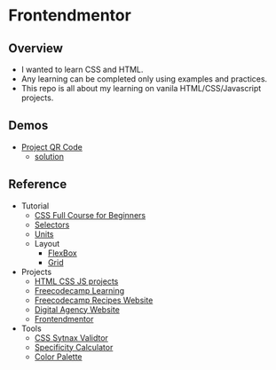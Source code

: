 # Frontendmentor

## Overview
- I wanted to learn CSS and HTML. 
- Any learning can be completed only using examples and practices.
- This repo is all about my learning on vanila HTML/CSS/Javascript projects.

## Demos
- [Project QR Code](https://www.frontendmentor.io/challenges/qr-code-component-iux_sIO_H)
  - [solution](https://rahulkirangaddam.is-a.dev/frontendmentor/qrcode/solution/index.html)

## Reference
- Tutorial
    - [CSS Full Course for Beginners](https://www.youtube.com/watch?v=n4R2E7O-Ngo)
    - [Selectors](https://www.youtube.com/watch?v=l1mER1bV0N0)
    - [Units](https://www.youtube.com/watch?v=_ybQREu-NU0)
    - Layout
      - [FlexBox](https://www.youtube.com/watch?v=3YW65K6LcIA&t=738s)
      - [Grid](https://www.youtube.com/watch?v=0xMQfnTU6oo&t=3s)
- Projects
  - [HTML CSS JS projects](https://www.youtube.com/watch?v=EWv2jnhZErc)
  - [Freecodecamp Learning](https://www.youtube.com/watch?v=SR5GxoFhIAU)
  - [Freecodecamp Recipes Website](https://www.youtube.com/watch?v=-8LTPIJBGwQ)
  - [Digital Agency Website](https://www.youtube.com/watch?v=5J01tEPlF3A)
  - [Frontendmentor](https://www.frontendmentor.io/)
- Tools
  - [CSS Sytnax Validtor](https://jigsaw.w3.org/css-validator/)
  - [Specificity Calculator](https://specificity.keegan.st/)
  - [Color Palette](https://coolors.co/generate)
